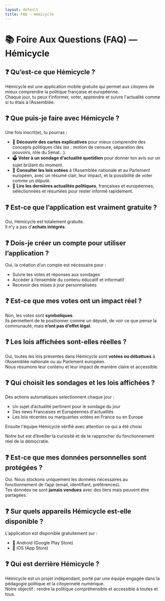 ```yaml
---
layout: default
title: FAQ – Hémicycle
---
```


# 📚 Foire Aux Questions (FAQ) — Hémicycle

## ❓ Qu’est-ce que Hémicycle ?
Hémicycle est une application mobile gratuite qui permet aux citoyens de mieux comprendre la politique française et européenne.  
Chaque jour, tu peux t'informer, voter, apprendre et suivre l'actualité comme si tu étais à l’Assemblée.
## ❓ Que puis-je faire avec Hémicycle ?
Une fois inscrit(e), tu pourras :

- 📘 **Découvrir des cartes explicatives** pour mieux comprendre des concepts politiques clés (ex : motion de censure, séparation des pouvoirs, rôle du Sénat…).
- 🗳️ **Voter à un sondage d’actualité quotidien** pour donner ton avis sur un sujet brûlant du moment.
- 🧾 **Consulter les lois votées** à l’Assemblée nationale et au Parlement européen, avec un résumé clair, leur impact, et la possibilité de voter comme un député.
- 📰 **Lire les dernières actualités politiques**, françaises et européennes, sélectionnées et résumées pour rester informé rapidement.

## ❓ Est-ce que l’application est vraiment gratuite ?
Oui, Hémicycle est totalement gratuite.  
Il n'y a pas d'**achats intégrés**.

## ❓ Dois-je créer un compte pour utiliser l’application ?
Oui, la création d’un compte est nécessaire pour :

- Suivre tes votes et réponses aux sondages
- Accéder à l’ensemble du contenu éducatif et informatif
- Recevoir des mises à jour personnalisées

## ❓ Est-ce que mes votes ont un impact réel ?
Non, les votes sont **symboliques**.  
Ils permettent de te positionner comme un député, de voir ce que pense la communauté, mais **n’ont pas d’effet légal**.

## ❓ Les lois affichées sont-elles réelles ?
Oui, toutes les lois présentes dans Hémicycle sont **votées ou débattues** à l’Assemblée nationale ou au Parlement européen.  
Nous résumons leur contenu et leur impact de manière claire et accessible.

## ❓ Qui choisit les sondages et les lois affichées ?
Des actions automatiques selectionnent chaque jour :
- Un sujet d’actualité pertinent pour le sondage du jour
- Des news Francaises et Européennes d'actualités
- Les lois récentes ou marquantes votées en France ou en Europe

Ensuite l'équipe Hémicycle vérifié avec attention ce qui a été choisi

Notre but est d’éveiller la curiosité et de te rapprocher du fonctionnement réel de la démocratie.

## ❓ Est-ce que mes données personnelles sont protégées ?
Oui. Nous stockons uniquement les données nécessaires au fonctionnement de l’app (email, identifiant, préférences).  
Tes données ne sont **jamais vendues** avec des tiers mais peuvent être partagées.

## ❓ Sur quels appareils Hémicycle est-elle disponible ?
L’application est disponible gratuitement sur :

- 📱 Android (Google Play Store)
- 📱 iOS (App Store)

## ❓ Qui est derrière Hémicycle ?
Hémicycle est un projet indépendant, porté par une équipe engagée dans la pédagogie politique et la citoyenneté numérique.  
Notre objectif : rendre la politique compréhensible et accessible à toutes et tous.
